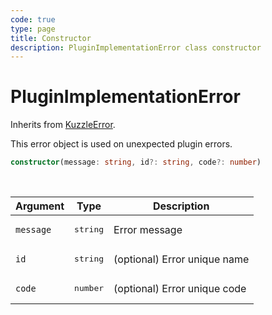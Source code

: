 ```yaml
---
code: true
type: page
title: Constructor
description: PluginImplementationError class constructor
---
```


# PluginImplementationError

Inherits from [KuzzleError](/core/2/framework/abstract-classes/kuzzle-error/constructor).

This error object is used on unexpected plugin errors.


```ts
constructor(message: string, id?: string, code?: number)
```

<br/>

| Argument       | Type      | Description            |
| -------------- | --------- | ---------------------- |
| `message`      | <pre>string</pre> | Error message  |
| `id`           | <pre>string</pre> | (optional) Error unique name |
| `code`         | <pre>number</pre> | (optional) Error unique code |
